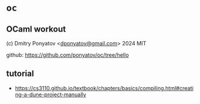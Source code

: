 # `oc`
## OCaml workout

(c) Dmitry Ponyatov <<dponyatov@gmail.com>> 2024 MIT

github: https://github.com/ponyatov/oc/tree/hello

## tutorial

- https://cs3110.github.io/textbook/chapters/basics/compiling.html#creating-a-dune-project-manually
